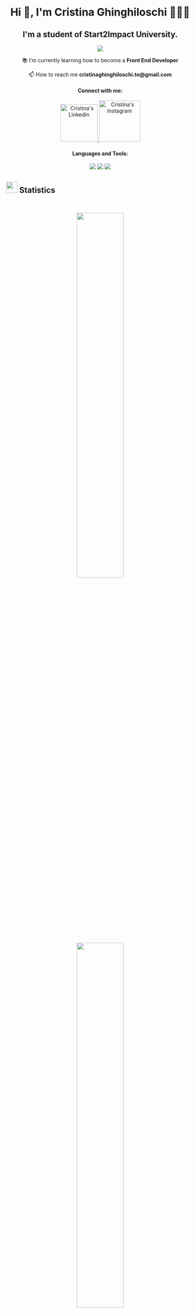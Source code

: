<h1 align="center">Hi 👋, I'm Cristina Ghinghiloschi 👩🏻‍💻</h1>
<h2 align="center">I'm a student of Start2Impact University.</h2>

<p align="center"><img src="https://profile-counter.glitch.me/{CrisGhinghi}/count.svg"></p>

<p align="center">📚 I’m currently learning how to become a <strong>Front End Developer</strong></p>
<p align="center">📫 How to reach me <strong>cristinaghinghiloschi.to@gmail.com</strong></p>

<h4 align="center">Connect with me:</h4>
<p>
<div align="center">
  <a href="https://www.linkedin.com/in/cristina-ghinghiloschi-643835261/" rel="nofollow">
  <img alt="Cristina's Linkedin" width="100px" src="https://img.shields.io/badge/LinkedIn-0077B5?style=for-the-badge&logo=linkedin&logoColor=white"
   style="max-width: 100%;">
  </a>
  <a href="https://www.instagram.com/cristinaghinghiloschi/" rel="nofollow">
  <img alt="Cristina's Instagram" width="110px" src="https://img.shields.io/badge/Instagram-E4405F?style=for-the-badge&logo=instagram&logoColor=white"
   style="max-width: 100%;">
  </a>
</div>
</p>

<h4 align="center">Languages and Tools:</h4>
<p>
<div align="center">
  <img src="https://img.shields.io/badge/HTML5-F26624.svg?style=for-the-badge&logo=html5&logoColor=white">
  <img src="https://img.shields.io/badge/CSS-2465F1.svg?style=for-the-badge&logo=CSS3&logoColor=white">
  <img src="https://img.shields.io/badge/JavaScript-000000.svg?style=for-the-badge&logo=javascript&logoColor=F7E017">
</div>
</p>

## <img src="https://media4.giphy.com/media/MIGbtLZoVjbl0bYbAd/giphy.gif?cid=ecf05e472t2h0i8d7dcjaoau9iqtchhr899hxmpxzzgc7lyw&rid=giphy.gif" width="30"> Statistics

<br/>
<p align="center">
  <a href="http://CrisGhinghi.com/">
    <img width="50%" src="https://github-readme-stats.vercel.app/api?username=CrisGhinghi&show_icons=true&include_all_commits=true&theme=radical&hide_border=true">
    <br>
    <img width="50%" src="https://github-readme-streak-stats.herokuapp.com/?user=CrisGhinghi&theme=radical&hide_border=true">		  
  </a>
</p>
<br>

<p align="center">
  <a href="http://CrisGhinghi.com/">
    <img width="50%" src="https://github-readme-stats.vercel.app/api/top-langs/?username=CrisGhinghi&theme=radical&bg_color=282828&hide_border=true&include_all_commits=true&count_private=true&layout=compact">
  </a>
</p>

## Welcome to my digital playground 👾
Hi, I'm Cris. 
Born in 1997, based in Italy. 
Nice to meet you.

I'm not just passionate about technology and innovation, but also about the magic they can create.

It's not just about writing lines of code - it's about using that code to breathe life into ideas, to shape dreams into reality, and to craft digital solutions that solve real-world problems.
I love the process of constructing, creating, and ultimately transforming a concept into a functioning application.

Welcome to my world, where code meets creativity.


